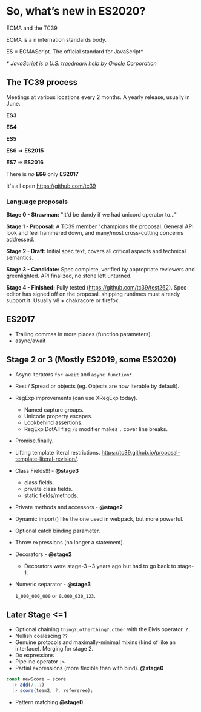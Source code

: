 # So, what’s new in ES2020?

ECMA and the TC39

ECMA is a n internation standards body.

ES = ECMAScript. The official standard for JavaScript*

*\* JavaScript is a U.S. traedmark helb by Oracle Corporation*

## The TC39 process

Meetings at various locations every 2 months. A yearly release, usually in June.

**ES3**

~~**ES4**~~

**ES5**

**ES6** => **ES2015**

**ES7** => **ES2016**

There is *no* **~~ES8~~** only **ES2017**

It's all open https://github.com/tc39

### Language proposals

**Stage 0 - Strawman:** "It'd be dandy if we had  unicord operator to..."

**Stage 1 - Proposal:** A TC39 member "champions the proposal. General API look and feel hammered down, and many/most cross-cutting concerns addressed.

**Stage 2 - Draft:** Initial spec text, covers all critical aspects and technical semantics.

**Stage 3 - Candidate:** Spec complete, verified by appropriate reviewers and greenlighted. API finalized, no stone left unturned. 

**Stage 4 - Finished:** Fully tested (https://github.com/tc39/test262). Spec editor has signed off on the proposal. shipping runtimes must already support it. Usually v8 + chakracore or firefox.

## ES2017

- Trailing commas in more places (function parameters). 
- async/await

## Stage 2 or 3 (Mostly ES2019, some ES2020)

- Async iterators `for await` and `async function*`.

- Rest / Spread or objects (eg. Objects are now Iterable by default).

- RegExp improvements (can use XRegExp today).

  - Named capture groups.
  - Unicode property escapes.
  - Lookbehind assertions.
  - RegExp DotAll flag `/s` modifier makes `.` cover line breaks.

- Promise.finally.

- Lifting template literal restrictions. https://tc39.github.io/proposal-template-literal-revision/.

- Class Fields!!! - **@stage3**

  - class fields.
  - private class fields.
  - static fields/methods.

- Private methods and accessors - **@stage2**

- Dynamic import() like the one used in webpack, but more powerful.

- Optional catch binding parameter.

- Throw expressions (no longer a statement).

- Decorators - **@stage2**

  - Decorators were stage-3 ~3 years ago but had to go back to stage-1.

- Numeric separator - **@stage3**

  `1_000_000_000` or `0.000_030_123`.

## Later Stage <=1

- Optional chaining `thing?.otherthing?.other` with the Elvis operator. `?.` 
- Nullish coalescing `??`
- Genuine protocols and maximally-minimal mixins (kind of like an interface). Merging for stage 2.
- Do expressions
- Pipeline operator `|>`
- Partial expressions (more flexible than with bind).  **@stage0**

```js
const newScore = score
  |> add(7, ?)
  |> score(team2, ?, refereree);
```

- Pattern matching **@stage0**